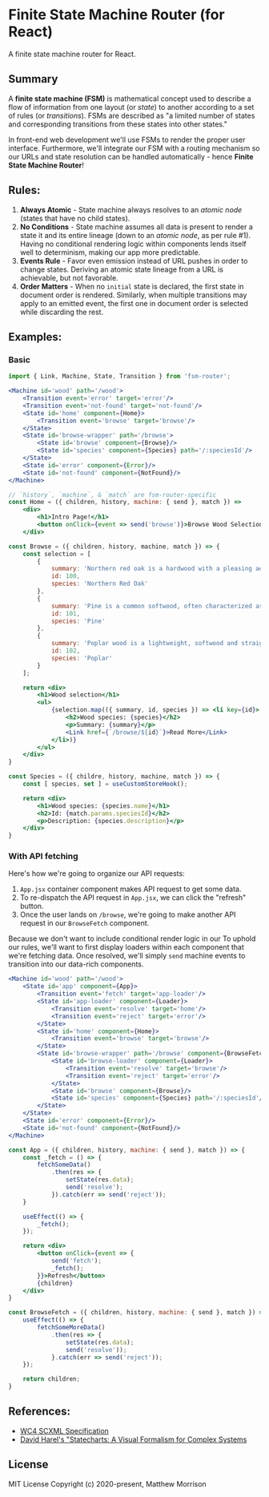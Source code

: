 # Finite State Machine Router (for React)
A finite state machine router for React.

## Summary
A **finite state machine (FSM)** is mathematical concept used to describe a flow of information from one layout (or *state*) to another according to a set of rules (or *transitions*). FSMs are described as "a limited number of states and corresponding transitions from these states into other states."

In front-end web development we'll use FSMs to render the proper user interface. Furthermore, we'll integrate our FSM with a routing mechanism so our URLs and state resolution can be handled automatically - hence **Finite State Machine Router**!

## Rules:
1. **Always Atomic** - State machine always resolves to an *atomic node* (states that have no child states).
2. **No Conditions** - State machine assumes all data is present to render a state it and its entire lineage (down to an *atomic node*, as per rule #1). Having no conditional rendering logic within components lends itself well to determinism, making our app more predictable.
3. **Events Rule** - Favor even emission instead of URL pushes in order to change states. Deriving an atomic state lineage from a URL is achievable, but not favorable.
4. **Order Matters** - When no `initial` state is declared, the first state in document order is rendered. Similarly, when multiple transitions may apply to an emitted event, the first one in document order is selected while discarding the rest.

## Examples:
### Basic
```jsx
import { Link, Machine, State, Transition } from 'fsm-router';

<Machine id='wood' path='/wood'>
    <Transition event='error' target='error'/>
    <Transition event='not-found' target='not-found'/>
    <State id='home' component={Home}>
        <Transition event='browse' target='browse'/>
    </State>
    <State id='browse-wrapper' path='/browse'>
        <State id='browse' component={Browse}/>
        <State id='species' component={Species} path='/:speciesId'/>
    </State>
    <State id='error' component={Error}/>
    <State id='not-found' component={NotFound}/>
</Machine>

// `history`, `machine`, & `match` are fsm-router-specific
const Home = ({ children, history, machine: { send }, match }) =>
    <div>
        <h1>Intro Page!</h1>
        <button onClick={event => send('browse')}>Browse Wood Selection</button>
    </div>

const Browse = ({ children, history, machine, match }) => {
    const selection = [
        {
            summary: 'Northern red oak is a hardwood with a pleasing aesthetic, making it ideal for sturdy home furniture.',
            id: 100,
            species: 'Northern Red Oak'
        },
        {
            summary: 'Pine is a common softwood, often characterized as having many knots.',
            id: 101,
            species: 'Pine'
        },
        {
            summary: 'Poplar wood is a lightweight, softwood and straight-grained, making it ideal for small kit projects.',
            id: 102,
            species: 'Poplar'
        }
    ];

    return <div>
        <h1>Wood selection</h1>
        <ul>
            {selection.map(({ summary, id, species }) => <li key={id}>
                <h2>Wood species: {species}</h2>
                <p>Summary: {summary}</p>
                <Link href={`/browse/${id}`}>Read More</Link>
            </li>)}
        </ul>
    </div>
}

const Species = ({ childre, history, machine, match }) => {
    const [ species, set ] = useCustomStoreHook();

    return <div>
        <h1>Wood species: {species.name}</h1>
        <h2>Id: {match.params.speciesId}</h2>
        <p>Description: {species.description}</p>
    </div>
}
```

### With API fetching
Here's how we're going to organize our API requests:
1. `App.jsx` container component makes API request to get some data.
2. To re-dispatch the API request in `App.jsx`, we can click the "refresh" button.
3. Once the user lands on `/browse`, we're going to make another API request in our `BrowseFetch` component.

Because we don't want to include conditional render logic in our 
To uphold our rules, we'll want to first display loaders within each component that we're fetching data. Once resolved, we'll simply `send` machine events to transition into our data-rich components.

```jsx
<Machine id='wood' path='/wood'>
    <State id='app' component={App}>
        <Transition event='fetch' target='app-loader'/>
        <State id='app-loader' component={Loader}>
            <Transition event='resolve' target='home'/>
            <Transition event='reject' target='error'/>
        </State>
        <State id='home' component={Home}>
            <Transition event='browse' target='browse'/>
        </State>
        <State id='browse-wrapper' path='/browse' component={BrowseFetch}>
            <State id='browse-loader' component={Loader}>
                <Transition event='resolve' target='browse'/>
                <Transition event='reject' target='error'/>
            </State>
            <State id='browse' component={Browse}/>
            <State id='species' component={Species} path='/:speciesId'/>
        </State>
    </State>
    <State id='error' component={Error}/>
    <State id='not-found' component={NotFound}/>
</Machine>

const App = ({ children, history, machine: { send }, match }) => {
    const _fetch = () => {
        fetchSomeData()
            .then(res => {
                setState(res.data);
                send('resolve');
            }).catch(err => send('reject'));
    }

    useEffect(() => {
        _fetch();
    });

    return <div>
        <button onClick={event => {
            send('fetch');
            _fetch();
        }}>Refresh</button>
        {children}
    </div>
}

const BrowseFetch = ({ children, history, machine: { send }, match }) => {
    useEffect(() => {
        fetchSomeMoreData()
            .then(res => {
                setState(res.data);
                send('resolve'));
            }.catch(err => send('reject'));
    });

    return children;
}
```

## References:
- [WC4 SCXML Specification](https://www.w3.org/TR/scxml/)
- [David Harel's "Statecharts: A Visual Formalism for Complex Systems](http://www.inf.ed.ac.uk/teaching/courses/seoc/2005_2006/resources/statecharts.pdf)

## License
MIT License Copyright (c) 2020-present, Matthew Morrison
